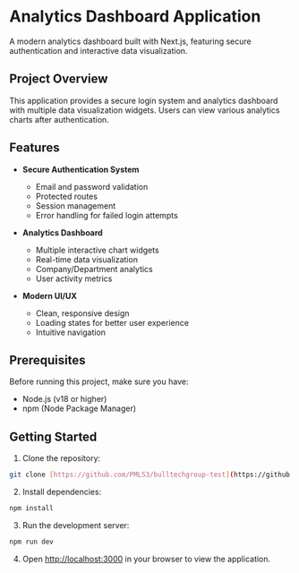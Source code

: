 # Analytics Dashboard Application

A modern analytics dashboard built with Next.js, featuring secure authentication and interactive data visualization.

## Project Overview

This application provides a secure login system and analytics dashboard with multiple data visualization widgets. Users can view various analytics charts after authentication.

## Features

- **Secure Authentication System**

  - Email and password validation
  - Protected routes
  - Session management
  - Error handling for failed login attempts

- **Analytics Dashboard**

  - Multiple interactive chart widgets
  - Real-time data visualization
  - Company/Department analytics
  - User activity metrics

- **Modern UI/UX**
  - Clean, responsive design
  - Loading states for better user experience
  - Intuitive navigation

## Prerequisites

Before running this project, make sure you have:

- Node.js (v18 or higher)
- npm (Node Package Manager)

## Getting Started

1. Clone the repository:

```bash
git clone [https://github.com/PMLS3/bulltechgroup-test](https://github.com/PMLS3/bulltechgroup-test)
```

2. Install dependencies:

```bash
npm install
```

3. Run the development server:

```bash
npm run dev
```

4. Open [http://localhost:3000](http://localhost:3000) in your browser to view the application.
